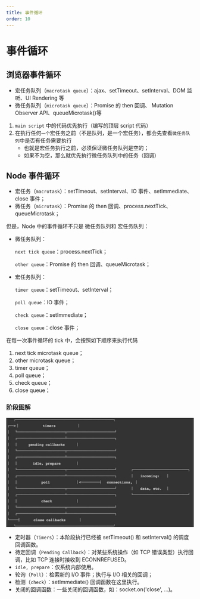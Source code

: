 ```yaml
---
title: 事件循环
order: 10
---
```


# 事件循环

## 浏览器事件循环

- 宏任务队列（`macrotask queue`）：ajax、setTimeout、setInterval、DOM 监听、UI Rendering 等
- 微任务队列（`microtask queue`）：Promise 的 then 回调、 Mutation Observer API、queueMicrotask()等

1. `main script` 中的代码优先执行（编写的顶层 script 代码）
2. 在执行任何`一个`宏任务之前（不是队列，是一个宏任务），都会先查看`微任务队列`中是否有任务需要执行
   - 也就是宏任务执行之前，必须保证微任务队列是空的；
   - 如果不为空，那么就优先执行微任务队列中的任务（回调）

## Node 事件循环

- 宏任务（`macrotask`）：setTimeout、setInterval、IO 事件、setImmediate、close 事件；
- 微任务（`microtask`）：Promise 的 then 回调、process.nextTick、queueMicrotask；

但是，Node 中的事件循环不只是 微任务队列和 宏任务队列：

- 微任务队列：

  `next tick queue`：process.nextTick；

  `other queue`：Promise 的 then 回调、queueMicrotask；

- 宏任务队列：

  `timer queue`：setTimeout、setInterval；

  `poll queue`：IO 事件；

  `check queue`：setImmediate；

  `close queue`：close 事件；

在每一次事件循环的 tick 中，会按照如下顺序来执行代码

1. next tick microtask queue；
2. other microtask queue；
3. timer queue；
4. poll queue；
5. check queue；
6. close queue；

### 阶段图解

![](../assets/node_event_loop.webp)

- 定时器（`Timers`）：本阶段执行已经被 setTimeout() 和 setInterval() 的调度回调函数。
- 待定回调（`Pending Callback`）：对某些系统操作（如 TCP 错误类型）执行回调，比如 TCP 连接时接收到 ECONNREFUSED。
- `idle, prepare`：仅系统内部使用。
- 轮询（`Poll`）：检索新的 I/O 事件；执行与 I/O 相关的回调；
- 检测（`check`）：setImmediate() 回调函数在这里执行。
- 关闭的回调函数：一些关闭的回调函数，如：socket.on('close', ...)。
